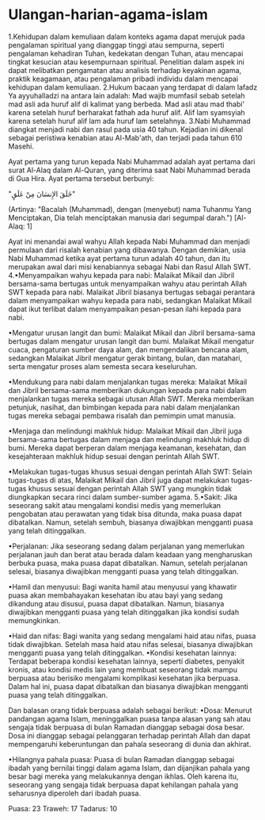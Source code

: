 # Ulangan-harian-agama-islam
1.Kehidupan dalam kemuliaan dalam konteks agama dapat merujuk pada pengalaman spiritual yang dianggap tinggi atau sempurna, seperti pengalaman kehadiran Tuhan, kedekatan dengan Tuhan, atau mencapai tingkat kesucian atau kesempurnaan spiritual. Penelitian dalam aspek ini dapat melibatkan pengamatan atau analisis terhadap keyakinan agama, praktik keagamaan, atau pengalaman pribadi individu dalam mencapai kehidupan dalam kemuliaan.
2.Hukum bacaan yang terdapat di dalam lafadz Ya ayyuhalladzi na antara lain adalah: Mad wajib mumfasil sebab setelah mad asli ada huruf alif di kalimat yang berbeda. Mad asli atau mad thabi' karena setelah huruf berharakat fathah ada huruf alif. Alif lam syamsyiah karena setelah huruf alif lam ada huruf lam setelahnya.
3.Nabi Muhammad diangkat menjadi nabi dan rasul pada usia 40 tahun. Kejadian ini dikenal sebagai peristiwa kenabian atau Al-Mab'ath, dan terjadi pada tahun 610 Masehi.

Ayat pertama yang turun kepada Nabi Muhammad adalah ayat pertama dari surat Al-Alaq dalam Al-Quran, yang diterima saat Nabi Muhammad berada di Gua Hira. Ayat pertama tersebut berbunyi:

"خَلَقَ الإِنسَانَ مِنْ عَلَقٍ"

(Artinya: "Bacalah (Muhammad), dengan (menyebut) nama Tuhanmu Yang Menciptakan, Dia telah menciptakan manusia dari segumpal darah.") [Al-Alaq: 1]

Ayat ini menandai awal wahyu Allah kepada Nabi Muhammad dan menjadi permulaan dari risalah kenabian yang dibawanya. Dengan demikian, usia Nabi Muhammad ketika ayat pertama turun adalah 40 tahun, dan itu merupakan awal dari misi kenabiannya sebagai Nabi dan Rasul Allah SWT.
4.•Menyampaikan wahyu kepada para nabi: Malaikat Mikail dan Jibril bersama-sama bertugas untuk menyampaikan wahyu atau perintah Allah SWT kepada para nabi. Malaikat Jibril biasanya bertugas sebagai perantara dalam menyampaikan wahyu kepada para nabi, sedangkan Malaikat Mikail dapat ikut terlibat dalam menyampaikan pesan-pesan ilahi kepada para nabi.

•Mengatur urusan langit dan bumi: Malaikat Mikail dan Jibril bersama-sama bertugas dalam mengatur urusan langit dan bumi. Malaikat Mikail mengatur cuaca, pengaturan sumber daya alam, dan mengendalikan bencana alam, sedangkan Malaikat Jibril mengatur gerak bintang, bulan, dan matahari, serta mengatur proses alam semesta secara keseluruhan.

•Mendukung para nabi dalam menjalankan tugas mereka: Malaikat Mikail dan Jibril bersama-sama memberikan dukungan kepada para nabi dalam menjalankan tugas mereka sebagai utusan Allah SWT. Mereka memberikan petunjuk, nasihat, dan bimbingan kepada para nabi dalam menjalankan tugas mereka sebagai pembawa risalah dan pemimpin umat manusia.

•Menjaga dan melindungi makhluk hidup: Malaikat Mikail dan Jibril juga bersama-sama bertugas dalam menjaga dan melindungi makhluk hidup di bumi. Mereka dapat berperan dalam menjaga keamanan, kesehatan, dan kesejahteraan makhluk hidup sesuai dengan perintah Allah SWT.

•Melakukan tugas-tugas khusus sesuai dengan perintah Allah SWT: Selain tugas-tugas di atas, Malaikat Mikail dan Jibril juga dapat melakukan tugas-tugas khusus sesuai dengan perintah Allah SWT yang mungkin tidak diungkapkan secara rinci dalam sumber-sumber agama.
5.•Sakit: Jika seseorang sakit atau mengalami kondisi medis yang memerlukan pengobatan atau perawatan yang tidak bisa ditunda, maka puasa dapat dibatalkan. Namun, setelah sembuh, biasanya diwajibkan mengganti puasa yang telah ditinggalkan.

•Perjalanan: Jika seseorang sedang dalam perjalanan yang memerlukan perjalanan jauh dan berat atau berada dalam keadaan yang mengharuskan berbuka puasa, maka puasa dapat dibatalkan. Namun, setelah perjalanan selesai, biasanya diwajibkan mengganti puasa yang telah ditinggalkan.

•Hamil dan menyusui: Bagi wanita hamil atau menyusui yang khawatir puasa akan membahayakan kesehatan ibu atau bayi yang sedang dikandung atau disusui, puasa dapat dibatalkan. Namun, biasanya diwajibkan mengganti puasa yang telah ditinggalkan jika kondisi sudah memungkinkan.

•Haid dan nifas: Bagi wanita yang sedang mengalami haid atau nifas, puasa tidak diwajibkan. Setelah masa haid atau nifas selesai, biasanya diwajibkan mengganti puasa yang telah ditinggalkan.
•Kondisi kesehatan lainnya: Terdapat beberapa kondisi kesehatan lainnya, seperti diabetes, penyakit kronis, atau kondisi medis lain yang membuat seseorang tidak mampu berpuasa atau berisiko mengalami komplikasi kesehatan jika berpuasa. Dalam hal ini, puasa dapat dibatalkan dan biasanya diwajibkan mengganti puasa yang telah ditinggalkan.




Dan balasan orang tidak berpuasa adalah sebagai berikut:
•Dosa: Menurut pandangan agama Islam, meninggalkan puasa tanpa alasan yang sah atau sengaja tidak berpuasa di bulan Ramadan dianggap sebagai dosa besar. Dosa ini dianggap sebagai pelanggaran terhadap perintah Allah dan dapat mempengaruhi keberuntungan dan pahala seseorang di dunia dan akhirat.

•Hilangnya pahala puasa: Puasa di bulan Ramadan dianggap sebagai ibadah yang bernilai tinggi dalam agama Islam, dan dijanjikan pahala yang besar bagi mereka yang melakukannya dengan ikhlas. Oleh karena itu, seseorang yang sengaja tidak berpuasa dapat kehilangan pahala yang seharusnya diperoleh dari ibadah puasa.

Puasa: 23
Traweh: 17
Tadarus: 10
